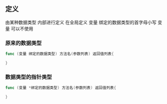 ##  定义
由某种数据类型 内部进行定义
在全局定义
变量 绑定的数据类型的首字母小写
变量 可以不使用

###   原来的数据类型
```go
func (变量 绑定的数据类型) 方法名(参数列表) 返回值列表{

}
```
###   数据类型的指针类型
```go
func (变量 *绑定的数据类型) 方法名(参数列表) 返回值列表{

}
```
